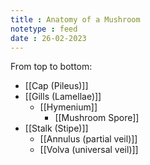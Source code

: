 ```yaml
---
title : Anatomy of a Mushroom
notetype : feed
date : 26-02-2023
---
```


From top to bottom:
- [[Cap (Pileus)]]
- [[Gills (Lamellae)]]
	- [[Hymenium]]
		- [[Mushroom Spore]]
- [[Stalk (Stipe)]]
	- [[Annulus (partial veil)]]
	- [[Volva (universal veil)]]


